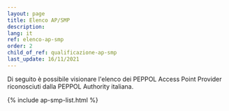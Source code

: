 ```yaml
---
layout: page
title: Elenco AP/SMP
description:
lang: it
ref: elenco-ap-smp
order: 2
child_of_ref: qualificazione-ap-smp
last_update: 16/11/2021
---
```


Di seguito è possibile visionare l'elenco dei PEPPOL Access Point Provider
riconosciuti dalla PEPPOL Authority italiana.

{% include ap-smp-list.html %}
